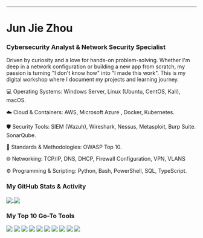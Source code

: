 <!--
<div align="right">
  <a href="README_ES.md">Ver perfil en Español</a>
</div>
-->

---

# Jun Jie Zhou
### Cybersecurity Analyst & Network Security Specialist

Driven by curiosity and a love for hands-on problem-solving. Whether I'm deep in a network configuration or building a new app from scratch, my passion is turning "I don't know how" into "I made this work". This is my digital workshop where I document my projects and learning journey.

💻 Operating Systems: Windows Server, Linux (Ubuntu, CentOS, Kali), macOS.

☁️ Cloud & Containers: AWS, Microsoft Azure , Docker, Kubernetes.

🛡️ Security Tools: SIEM (Wazuh), Wireshark, Nessus, Metasploit, Burp Suite. SonarQube.

📘 Standards & Methodologies: OWASP Top 10.

🌐 Networking: TCP/IP, DNS, DHCP, Firewall Configuration, VPN, VLANS

⚙️ Programming & Scripting: Python, Bash, PowerShell, SQL, TypeScript.

### My GitHub Stats & Activity
<p align="left">
  <a href="https://github.com/anuraghazra/github-readme-stats">
    <img align="center" src="https://github-readme-stats.vercel.app/api?username=NswHuei&show_icons=true&theme=tokyonight&count_private=true" />
  </a>
  <a href="https://github.com/anuraghazra/github-readme-stats">
    <img align="center" src="https://github-readme-stats.vercel.app/api/top-langs/?username=NswHuei&layout=compact&theme=tokyonight" />
  </a>
</p>

### My Top 10 Go-To Tools
<p align="left">
  <a href="#"><img src="https://img.shields.io/badge/Linux-FCC624?style=for-the-badge&logo=linux&logoColor=black" /></a>
  <a href="#"><img src="https://img.shields.io/badge/Python-3776AB?style=for-the-badge&logo=python&logoColor=white" /></a>
  <a href="#"><img src="https://img.shields.io/badge/Bash-4EAA25?style=for-the-badge&logo=gnubash&logoColor=white" /></a>
  <a href="#"><img src="https://img.shields.io/badge/Docker-2496ED?style=for-the-badge&logo=docker&logoColor=white" /></a>
  <a href="#"><img src="https://img.shields.io/badge/Kubernetes-326CE5?style=for-the-badge&logo=kubernetes&logoColor=white" /></a>
  <a href="#"><img src="https://img.shields.io/badge/Amazon_AWS-232F3E?style=for-the-badge&logo=amazon-aws&logoColor=white" /></a>
  <a href="#"><img src="https://img.shields.io/badge/SonarQube-4E9BCD?style=for-the-badge&logo=sonarqube&logoColor=white" /></a>
  <a href="#"><img src="https://img.shields.io/badge/Wireshark-1679A7?style=for-the-badge&logo=wireshark&logoColor=white" /></a>
  <a href="#"><img src="https://img.shields.io/badge/Wazuh-004379?style=for-the-badge&logo=wazuh&logoColor=white" /></a>
  <a href="#"><img src="https://img.shields.io/badge/OWASP-Top%2010-00ADD8?style=for-the-badge&logo=owasp&logoColor=white" /></a>
</p>

<!--
**NswHuei/NswHuei** is a ✨ _special_ ✨ repository because its `README.md` (this file) appears on your GitHub profile.

Here are some ideas to get you started:

- 🔭 I’m currently working on ...
- 🌱 I’m currently learning ...
- 👯 I’m looking to collaborate on ...
- 🤔 I’m looking for help with ...
- 💬 Ask me about ...
- 📫 How to reach me: ...
- 😄 Pronouns: ...
- ⚡ Fun fact: ...
-->
